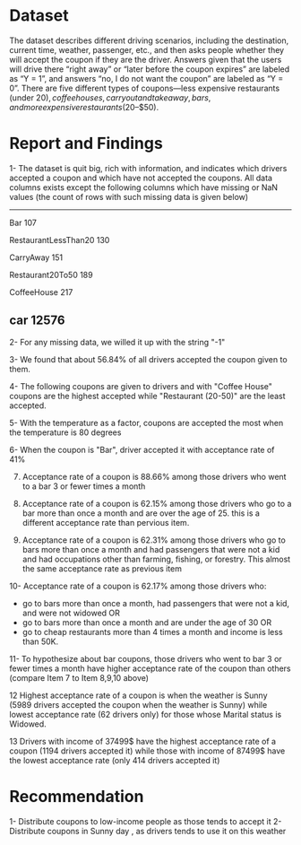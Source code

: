 # Dataset
The dataset describes different driving scenarios, including the destination, current time, weather, passenger, etc., and then asks people whether they will accept the coupon if they are the driver. Answers given that the users will drive there “right away” or “later before the coupon expires” are labeled as “Y = 1”, and answers “no, I do not want the coupon” are labeled as “Y = 0”. There are five different types of coupons—less expensive restaurants (under $20), coffee houses, carry out and take away, bars, and more expensive restaurants ($20–$50).

# Report and Findings
1- The dataset is quit big, rich with information, and indicates which drivers accepted a coupon and which have not accepted the coupons.
All data columns exists except the following columns which have missing or NaN values (the count of rows with such missing data is given below)

-------------------------------
Bar                       107

RestaurantLessThan20      130

CarryAway                 151

Restaurant20To50          189

CoffeeHouse               217

car                     12576
----------------------------

2- For any missing data, we willed it up with the string "-1"

3- We found that about 56.84% of all drivers accepted the coupon given to them.

4- The following coupons are given to drivers and with "Coffee House" coupons are the highest accepted while "Restaurant (20-50)" are the least accepted.

5- With the temperature as a factor, coupons are accepted the most when the temperature is 80 degrees

6- When the coupon is "Bar", driver accepted it with acceptance rate of 41%

7. Acceptance rate of a coupon is 88.66% among those drivers who went to a bar 3 or fewer times a month

8. Acceptance rate of a coupon is 62.15% among those drivers who go to a bar more than once a month and are over the age of 25. this is a different acceptance rate than pervious item.

9. Acceptance rate of a coupon is 62.31% among those drivers who go to bars more than once a month and had passengers that were not a kid and had occupations other than farming, fishing, or forestry. This almost the same acceptance rate as previous item

10- Acceptance rate of a coupon is 62.17% among those drivers who:
- go to bars more than once a month, had passengers that were not a kid, and were not widowed OR
- go to bars more than once a month and are under the age of 30 OR
- go to cheap restaurants more than 4 times a month and income is less than 50K.

11- To hypothesize about bar coupons, those drivers who went to bar 3 or fewer times a month have higher acceptance rate of the coupon than others (compare Item 7 to Item 8,9,10 above)

12 Highest acceptance rate of a coupon is when the weather is Sunny (5989 drivers accepted the coupon when the weather is Sunny) while lowest acceptance rate (62 drivers only) for those whose Marital status is Widowed.

13 Drivers with income of 37499$ have the highest acceptance rate of a coupon (1194 drivers accepted it) while those with income of 87499$ have the lowest acceptance rate (only 414 drivers accepted it)

# Recommendation
1- Distribute coupons to low-income people as those tends to accept it
2- Distribute coupons in  Sunny day , as drivers tends to use it on this weather
